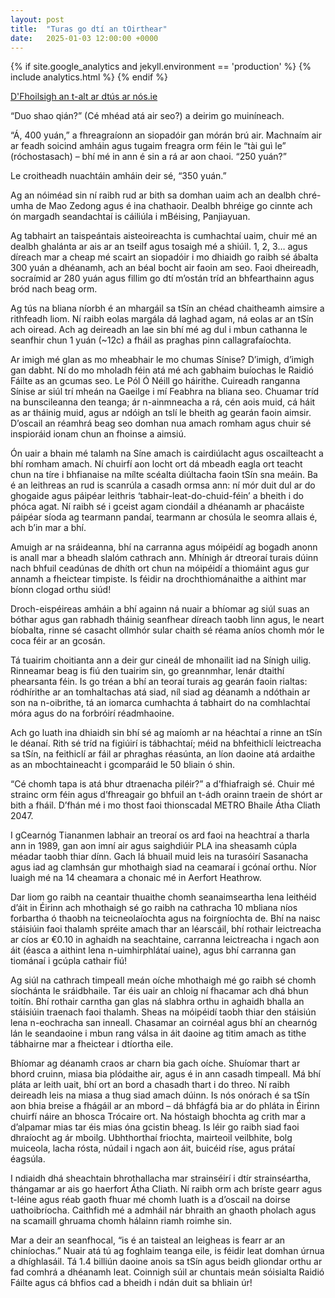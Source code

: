 ```yaml
---
layout: post
title:  "Turas go dtí an tOirthear"
date:   2025-01-03 12:00:00 +0000
---
```

{% if site.google_analytics and jekyll.environment == 'production' %}
{% include analytics.html %}
{% endif %}

[D'Fhoilsigh an t-alt ar dtús ar nós.ie](https://nos.ie/taisteal/ag-briseadh-steireitiopai-i-sin-na-suailci/)

“Duo shao qián?” (Cé mhéad atá air seo?) a deirim go muiníneach.

“Á, 400 yuán,” a fhreagraíonn an siopadóir gan mórán brú air. Machnaím air ar feadh soicind amháin agus tugaim freagra orm féin le “tài guì le” (róchostasach) – bhí mé in ann é sin a rá ar aon chaoi. “250 yuán?”

Le croitheadh nuachtáin amháin deir sé, “350 yuán.”

Ag an nóiméad sin ní raibh rud ar bith sa domhan uaim ach an dealbh chré-umha de Mao Zedong agus é ina chathaoir. Dealbh bhréige go cinnte ach ón margadh seandachtaí is cáiliúla i mBéising, Panjiayuan.

Ag tabhairt an taispeántais aisteoireachta is cumhachtaí uaim, chuir mé an dealbh ghalánta ar ais ar an tseilf agus tosaigh mé a shiúil. 1, 2, 3… agus díreach mar a cheap mé scairt an siopadóir i mo dhiaidh go raibh sé ábalta 300 yuán a dhéanamh, ach an béal bocht air faoin am seo. Faoi dheireadh, socraímid ar 280 yuán agus fillim go dtí m’ostán tríd an bhfearthainn agus bród nach beag orm.

Ag tús na bliana níorbh é an mhargáil sa tSín an chéad chaitheamh aimsire a rithfeadh liom. Ní raibh eolas margála dá laghad agam, ná eolas ar an tSín ach oiread. Ach ag deireadh an lae sin bhí mé ag dul i mbun cathanna le seanfhir chun 1 yuán (~12c) a fháil as praghas pinn callagrafaíochta.

Ar imigh mé glan as mo mheabhair le mo chumas Sínise? D’imigh, d’imigh gan dabht. Ní do mo mholadh féin atá mé ach gabhaim buíochas le Raidió Fáilte as an gcumas seo. Le Pól Ó Néill go háirithe. Cuireadh ranganna Sínise ar siúl trí mheán na Gaeilge i mí Feabhra na bliana seo. Chuamar tríd na bunscileanna den teanga; ár n-ainmneacha a rá, cén aois muid, cá háit as ar tháinig muid, agus ar ndóigh an tslí le bheith ag gearán faoin aimsir. D’oscail an réamhrá beag seo domhan nua amach romham agus chuir sé inspioráid ionam chun an fhoinse a aimsiú.

Ón uair a bhain mé talamh na Síne amach is cairdiúlacht agus oscailteacht a bhí romham amach. Ní chuirfí aon locht ort dá mbeadh eagla ort teacht chun na tíre i bhfianaise na mílte scéalta diúltacha faoin tSín sna meáin. Ba é an leithreas an rud is scanrúla a casadh ormsa ann: ní mór duit dul ar do ghogaide agus páipéar leithris ‘tabhair-leat-do-chuid-féin’ a bheith i do phóca agat. Ní raibh sé i gceist agam ciondáil a dhéanamh ar phacáiste páipéar síoda ag tearmann pandaí, tearmann ar chosúla le seomra allais é, ach b’in mar a bhí.

Amuigh ar na sráideanna, bhí na carranna agus móipéidí ag bogadh anonn is anall mar a bheadh slalóm cathrach ann. Mhínigh ár dtreoraí turais dúinn nach bhfuil ceadúnas de dhíth ort chun na móipéidí a thiomáint agus gur annamh a fheictear timpiste. Is féidir na drochthiománaithe a aithint mar bíonn clogad orthu siúd!

Droch-eispéireas amháin a bhí againn ná nuair a bhíomar ag siúl suas an bóthar agus gan rabhadh tháinig seanfhear díreach taobh linn agus, le neart bíobalta, rinne sé casacht ollmhór sular chaith sé réama aníos chomh mór le coca féir ar an gcosán.

Tá tuairim choitianta ann a deir gur cineál de mhonailit iad na Sínigh uilig. Rinneamar beag is fiú den tuairim sin, go greannmhar, lenár dtaithí phearsanta féin. Is go tréan a bhí an teoraí turais ag gearán faoin rialtas: ródhírithe ar an tomhaltachas atá siad, níl siad ag déanamh a ndóthain ar son na n-oibrithe, tá an iomarca cumhachta á tabhairt do na comhlachtaí móra agus do na forbróirí réadmhaoine.

Ach go luath ina dhiaidh sin bhí sé ag maíomh ar na héachtaí a rinne an tSín le déanaí. Rith sé tríd na figiúirí is tábhachtaí; méid na bhfeithiclí leictreacha sa tSín, na feithiclí ar fáil ar phraghas réasúnta, an líon daoine atá ardaithe as an mbochtaineacht i gcomparáid le 50 bliain ó shin.

“Cé chomh tapa is atá bhur dtraenacha piléir?” a d’fhiafraigh sé. Chuir mé strainc orm féin agus d’fhreagair go bhfuil an t-ádh orainn traein de shórt ar bith a fháil. D’fhán mé i mo thost faoi thionscadal METRO Bhaile Átha Cliath 2047.

I gCearnóg Tiananmen labhair an treoraí os ard faoi na heachtraí a tharla ann in 1989, gan aon imní air agus saighdiúir PLA ina sheasamh cúpla méadar taobh thiar dínn. Gach lá bhuail muid leis na turasóirí Sasanacha agus iad ag clamhsán gur mhothaigh siad na ceamaraí i gcónaí orthu. Níor luaigh mé na 14 cheamara a chonaic mé in Aerfort Heathrow.

Dar liom go raibh na ceantair thuaithe chomh seanaimseartha lena leithéid d’áit in Éirinn ach mhothaigh sé go raibh na cathracha 10 mbliana níos forbartha ó thaobh na teicneolaíochta agus na foirgníochta de. Bhí na naisc stáisiúin faoi thalamh spréite amach thar an léarscáil, bhí rothair leictreacha ar cíos ar €0.10 in aghaidh na seachtaine, carranna leictreacha i ngach aon áit (éasca a aithint lena n-uimhirphlátaí uaine), agus bhí carranna gan tiománaí i gcúpla cathair fiú!

Ag siúl na cathrach timpeall meán oíche mhothaigh mé go raibh sé chomh síochánta le sráidbhaile. Tar éis uair an chloig ní fhacamar ach dhá bhun toitín. Bhí rothair carntha gan glas ná slabhra orthu in aghaidh bhalla an stáisiúin traenach faoi thalamh. Sheas na móipéidí taobh thiar den stáisiún lena n-eochracha san inneall. Chasamar an coirnéal agus bhí an chearnóg lán le seandaoine i mbun rang válsa in áit daoine ag titim amach as tithe tábhairne mar a fheictear i dtíortha eile.

Bhíomar ag déanamh craos ar charn bia gach oíche. Shuíomar thart ar bhord cruinn, miasa bia plódaithe air, agus é in ann casadh timpeall. Má bhí pláta ar leith uait, bhí ort an bord a chasadh thart i do threo. Ní raibh deireadh leis na miasa a thug siad amach dúinn. Is nós onórach é sa tSín aon bhia breise a fhágáil ar an mbord – dá bhfágfá bia ar do phláta in Éirinn chuirfí náire an bhosca Trócaire ort. Na hóstaigh bhochta ag crith mar a d’alpamar mias tar éis mias óna gcistin bheag. Is léir go raibh siad faoi dhraíocht ag ár mboilg. Ubhthorthaí friochta, mairteoil veilbhite, bolg muiceola, lacha rósta, núdail i ngach aon áit, buicéid ríse, agus prátaí éagsúla.

I ndiaidh dhá sheachtain bhrothallacha mar strainséirí i dtír strainséartha, thángamar ar ais go haerfort Átha Cliath. Ní raibh orm ach bríste gearr agus t-léine agus réab gaoth fhuar mé chomh luath is a d’oscail na doirse uathoibríocha. Caithfidh mé a admháil nár bhraith an ghaoth pholach agus na scamaill ghruama chomh hálainn riamh roimhe sin.

Mar a deir an seanfhocal, “is é an taisteal an leigheas is fearr ar an chiníochas.” Nuair atá tú ag foghlaim teanga eile, is féidir leat domhan úrnua a dhíghlasáil. Tá 1.4 billiún daoine anois sa tSín agus beidh gliondar orthu ar fad comhrá a dhéanamh leat. Coinnigh súil ar chuntais meán sóisialta Raidió Fáilte agus cá bhfios cad a bheidh i ndán duit sa bhliain úr!
